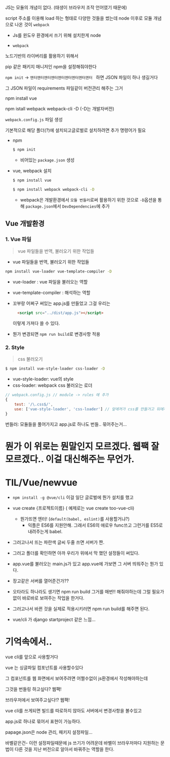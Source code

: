 JS는 모듈의 개념이 없다. (태생이 브라우저 조작 언어였기 때문에)

script 주소를 이용해 load 하는 형태로 다양한 것들을 썼는데 node 이후로 모듈 개념으로 나온 것이 `webpack`



* Js를 윈도우 환경에서 쓰기 위해 설치한게 node



* `webpack`

노드기반의 라이버리를 활용하기 위해서

pip 같은 패키지 매니저인 npm을 설정해줘야한다

`npm init` -> `엔터엔터엔터엔터엔터엔터엔터엔터엔터 ` 하면 JSON 파일이 하나 생길거다

그 JSON 파일이 requirements 파일같이 버전관리 해주는 그거 



npm install vue

npm istall webpack webpack-cli -D (-D는 개발자버전)



`webpack.config.js` 파일 생성

 

기본적으로 해당 폴더(?)에 설치되고글로벌로 설치하려면 추가 명령어가 필요

* npm

  ```bash
  $ npm init
  ```

  * 비어있는 `package.json` 생성

* vue, webpack 설치

  ```bash
  $ npm install vue
  ```

  ```bash
  $ npm install webpack webpack-cli -D
  ```

  * webpack은 개발환경에서 `모듈 번들러`로써 활용하기 위한 것으로 `-D`옵션을 통해 `package.json`에서  `DevDependencies`에 추가

## Vue 개발환경

### 1. Vue 파일

> vue 파일들을 번역, 불러오기 위한 작업들

* vue 파일들을 번역, 불러오기 위한 작업들

```bash
npm install vue-loader vue-template-compiler -D
```

* vue-loader : vue 파일을 불러오는 역할
* vue-template-compiler : 해석하는 역할



* 꼬부랑 어쩌구 써있는 app.js를 만들었고 그걸 우리는

  ```html
    <script src="../dist/app.js"></script>
  ```

  이렇게 가져다 쓸 수 있다.



* 뭔가 변경되면 `npm run build`로 변경사항 적용





### 2. Style

> css 불러오기

```bash
$ npm install vue-style-loader css-loader -D
```

* vue-style-loader: vue의 style
* css-loader: webpack css 불러오는 로더

```js
// webpack.config.js // module -> rules 에 추가
{
    test: '/\.css$/',
    use: ['vue-style-loader', 'css-loader'] // 앞에꺼가 css를 만들거고 뒤에꺼가 그거를 불러와서 처리해줄거다...?
}
```





번들러: 모듈들을 풀어가지고 app.js로 하나도 번들.. 묶어주는거... 

# 뭔가 이 위로는 뭔말인지 모르겠다. 웹팩 잘모르겠다.. 이걸 대신해주는 무언가.

#  TIL/Vue/newvue

* `npm install -g @vue/cli` 이걸 일단 글로벌에 뭔가 설치를 했고

* vue create {프로젝트이름}  ( 예제로는 vue create too-vue-cli)

  * 뭔가뜨면 엔터! (`default(babel, eslint)`를 사용할거냐?)
    * 익플은 ES6를 지원안해. 그래서 ES6의 애로우 func쓰고 그런거를 ES5로 내려주는게 babel.
  
* 그러고나서 뜨는 파란색 글씨 두줄 쓰면 서버가 짠.

* 그러고 폴더를 확인하면 아까 우리가 위에서 막 했던 설정들이 써있다.
* app.vue를 불러오는 main.js가 있고 app.vue에 가보면 그 서버 띄워주는 뭔가 있다.
* 장고같은 서버를 열어준건가??
* 오타라도 하나라도 생기면 npm run build 그거를 매번!! 해줘야하는데 그럴 필요가 없이 바로바로 보여주는  작업을 한거다.
* 그러고나서 바뀐 것을 실제로 적용시키러면 npm run build를 해주면 된다.
* vue/cli 가 django startproject 같은 느낌...





# 기억속에서..

vue cli를 앞으로 사용할거다

vue 는 싱글파일 컴포넌트를 사용할수있다

그 컴포넌트를 웹 화면에서 보여주려면 어쩔수없이 js환경에서 작성해야하는데

그것을 번들링 하고싶다? 웹팩!

브라우저에서 보여주고싶다!? 웹팩!

vue cli를 쓰게되면 빌드를 따로하지 않아도 서버에서 변경사항을 볼수있고

app.js로 하나로 묶어서 표현이 가능하다.

papage.json은 node 관리, 패키지 설정파일...

바벨같은건- 이런 설정파일때문에 js 쓰기가 어려운데 바벨이 브라우저마다 지원하는 문법이 다른 것을 지난 버전으로 알아서 바꿔주는 역할을 한다.

